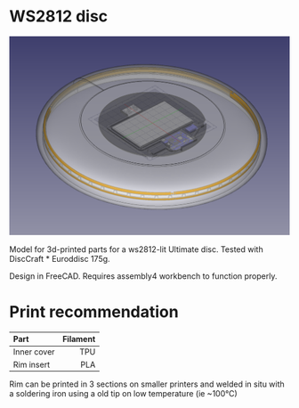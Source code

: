 # WS2812 disc

![ws2812_disc](ws2812disc.png)


Model for 3d-printed parts for a ws2812-lit Ultimate disc. Tested with DiscCraft * Euroddisc 175g.


Design in FreeCAD. Requires assembly4 workbench to function properly.

# Print recommendation

| Part   | Filament |
|:-------|---------:|
| Inner cover|  TPU | 
| Rim insert |  PLA | 

Rim can be printed in 3 sections on smaller printers and welded in situ with a soldering iron using a old tip on low temperature (ie ~100°C)
